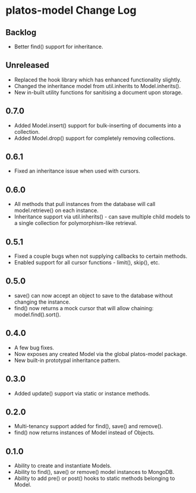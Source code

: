 # platos-model Change Log

## Backlog
- Better find() support for inheritance.

## Unreleased
- Replaced the hook library which has enhanced functionality slightly.
- Changed the inheritance model from util.inherits to Model.inherits().
- New in-built utility functions for sanitising a document upon storage.

## 0.7.0
- Added Model.insert() support for bulk-inserting of documents into a collection.
- Added Model.drop() support for completely removing collections.

## 0.6.1
- Fixed an inheritance issue when used with cursors.

## 0.6.0
- All methods that pull instances from the database will call model.retrieve() on each instance.
- Inheritance support via util.inherits() - can save multiple child models to a single collection for polymorphism-like retrieval. 

## 0.5.1
- Fixed a couple bugs when not supplying callbacks to certain methods.
- Enabled support for all cursor functions - limit(), skip(), etc.

## 0.5.0
- save() can now accept an object to save to the database without changing the instance.
- find() now returns a mock cursor that will allow chaining: model.find().sort().

## 0.4.0
- A few bug fixes.
- Now exposes any created Model via the global platos-model package.
- New built-in prototypal inheritance pattern.

## 0.3.0
- Added update() support via static or instance methods.

## 0.2.0
- Multi-tenancy support added for find(), save() and remove().
- find() now returns instances of Model instead of Objects.

## 0.1.0
- Ability to create and instantiate Models.
- Ability to find(), save() or remove() model instances to MongoDB.
- Ability to add pre() or post() hooks to static methods belonging to Model.
